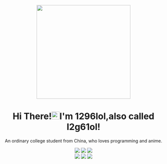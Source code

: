 <p align="center"><img src="https://avatars.githubusercontent.com/u/137581352?v=4" width="300"></p>

<p align="center">
  <h1 height="200px" align="center">
 Hi There!<img src="https://cdn.jsdelivr.net/gh/MaleWeb/picture/images/techblog/hi.gif" width="25">I'm 1296lol,also called I2g61ol!</h1> <p align="center">An ordinary college student from China, who loves programming and anime.</p> </p> 

<div align="center">
  <img src="https://img.shields.io/badge/-JavaScript-f6da1c?style=flat&logo=javascript&logoColor=white">
  <img src="https://img.shields.io/badge/-TypeScript-2b6dbf?style=flat&logo=typescript&logoColor=white">
  <img src="https://img.shields.io/badge/-Node.js-3C873A?style=flat&logo=Node.js&logoColor=white">
</div>
<div align="center">
  <img src="https://img.shields.io/badge/-Git-ee462c?style=flat&logo=git&logoColor=white">
  <img src="https://img.shields.io/badge/-Docker-218bea?style=flat&logo=docker&logoColor=white">
  <img src="https://img.shields.io/badge/-Github-black?style=flat&logo=github">
</div>



<!---
1296lol/1296lol is a ✨ special ✨ repository because its `README.md` (this file) appears on your GitHub profile.
You can click the Preview link to take a look at your changes.
--->
